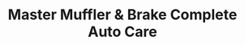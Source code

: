 ---
title: "Master Muffler & Brake Complete Auto Care"
url: /south-ogden/master-muffler-and-brake-complete-auto-care/
shop: car repair
---